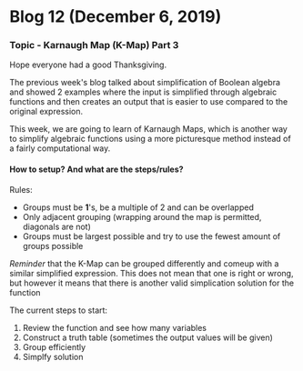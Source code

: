 # Blog 12 (December 6, 2019)

### Topic - Karnaugh Map (K-Map) Part 3

Hope everyone had a good Thanksgiving.

The previous week's blog talked about simplification of Boolean algebra and showed 2 examples where the input is simplified through algebraic functions and then creates an output that is easier to use compared to the original expression. 

This week, we are going to learn of Karnaugh Maps, which is another way to simplify algebraic functions using a more picturesque method instead of a fairly computational way.

#### How to setup? And what are the steps/rules?

Rules:
- Groups must be **1**'s, be a multiple of 2 and can be overlapped
- Only adjacent grouping (wrapping around the map is permitted, diagonals are not)
- Groups must be largest possible and try to use the fewest amount of groups possible

*Reminder* that the K-Map can be grouped differently and comeup with a similar simplified expression.  This does not mean that one is right or wrong, but however it means that there is another valid simplication solution for the function


The current steps to start:
1. Review the function and see how many variables 
2. Construct a truth table (sometimes the output values will be given)
3. Group efficiently
4. Simplfy solution 


